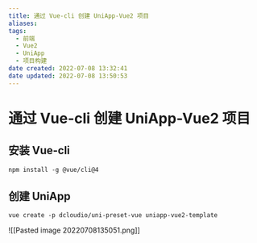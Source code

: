 ```yaml
---
title: 通过 Vue-cli 创建 UniApp-Vue2 项目
aliases: 
tags: 
  - 前端 
  - Vue2
  - UniApp
  - 项目构建
date created: 2022-07-08 13:32:41
date updated: 2022-07-08 13:50:53
---
```


# 通过 Vue-cli 创建 UniApp-Vue2 项目

## 安装 Vue-cli

```` shell
npm install -g @vue/cli@4
````

## 创建 UniApp

```shell
vue create -p dcloudio/uni-preset-vue uniapp-vue2-template
```

![[Pasted image 20220708135051.png]]

